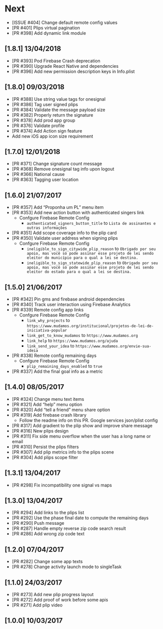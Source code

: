 # Next

* [ISSUE #404] Change default remote config values
* [PR #401] Plips virtual pagination
* [PR #398] Add dynamic link module

## [1.8.1] 13/04/2018

* [PR #393] Pod Firebase Crash deprecation
* [PR #390] Upgrade React Native and dependencies
* [PR #396] Add new permission description keys in Info.plist

## [1.8.0] 09/03/2018

* [PR #388] Use string value tags for onesignal
* [PR #386] Tag user signed plips
* [PR #384] Validate the message payload size
* [PR #382] Properly return the signature
* [PR #378] Add prod app group
* [PR #376] Validate profile
* [PR #374] Add Action sign feature
* Add new iOS app icon size requirement

## [1.7.0] 12/01/2018

* [PR #371] Change signature count message
* [PR #368] Remove onesignal tag info upon logout
* [PR #366] National cause
* [PR #363] Tagging user location

## [1.6.0] 21/07/2017

* [PR #357] Add “Proponha um PL” menu item
* [PR #353] Add new action button with authenticated singers link
  - Confgure Firebase Remote Config
    - `authenticated_signers_button_title` to `Lista de assinantes e outras informações`
* [PR #351] Add scope coverage info to the plip card
* [PR #350] Validate user address when signing plips
  - Confgure Firebase Remote Config
    - `ineligible_to_sign_citywide_plip_reason` to `Obrigado por seu apoio, mas você só pode assinar esse projeto de lei sendo eleitor do município para o qual a lei se destina.`
    - `ineligible_to_sign_statewide_plip_reason` to `Obrigado por seu apoio, mas você só pode assinar esse projeto de lei sendo eleitor do estado para o qual a lei se destina.`

## [1.5.0] 21/06/2017

* [PR #342] Pin gms and firebase android dependencies
* [PR #340] Track user interaction using Firebase Analytics
* [PR #339] Remote config app links
  - Confgure Firebase Remote Config
    - `link_why_projects` to `https://www.mudamos.org/institucional/projetos-de-lei-de-iniciativa-popular`
    - `link_get_to_know_mudamos` to `https://www.mudamos.org`
    - `link_help` to `https://www.mudamos.org/ajuda`
    - `link_send_your_idea` to `https://www.mudamos.org/envie-sua-ideia`
* [PR #338] Remote config remaining days
  - Confgure Firebase Remote Config
    - `plip_remaining_days_enabled` to `true`
* [PR #337] Add the final goal info as a metric

## [1.4.0] 08/05/2017

* [PR #324] Change menu text items
* [PR #321] Add “help” menu option
* [PR #320] Add “tell a friend” menu share option
* [PR #319] Add firebase crash library
  - Follow the readme info on this PR. Google services json/plist config
* [PR #317] Add gradient to the plip show and improve share message
* [PR #316] New plips design
* [PR #311] Fix side menu overflow when the user has a long name or email
* [PR #310] Persist the plips filters
* [PR #307] Add plip metrics info to the plips scene
* [PR #304] Add plips scope filter

## [1.3.1] 13/04/2017

* [PR #298] Fix incompatibility one signal vs maps

## [1.3.0] 13/04/2017

* [PR #294] Add links to the plips list
* [PR #292] Use the phase final date to compute the remaining days
* [PR #290] Push message
* [PR #287] Handle empty reverse zip code search result
* [PR #286] Add wrong zip code text

## [1.2.0] 07/04/2017

* [PR #282] Change some app texts
* [PR #278] Change activity launch mode to singleTask

## [1.1.0] 24/03/2017

* [PR #273] Add new plip progress layout
* [PR #272] Add proof of work before some apis
* [PR #271] Add plip video

## [1.0.0] 10/03/2017
